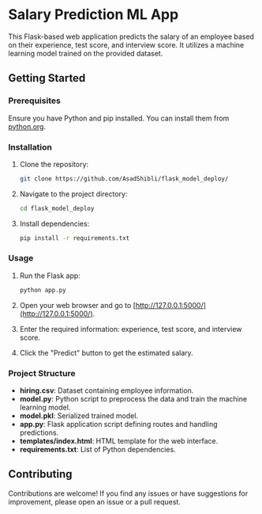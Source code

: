 # Salary Prediction ML App

This Flask-based web application predicts the salary of an employee based on their experience, test score, and interview score. It utilizes a machine learning model trained on the provided dataset.

## Getting Started

### Prerequisites

Ensure you have Python and pip installed. You can install them from [python.org](https://www.python.org/downloads/).

### Installation

1. Clone the repository:

    ```bash
    git clone https://github.com/AsadShibli/flask_model_deploy/
    ```

2. Navigate to the project directory:

    ```bash
    cd flask_model_deploy
    ```

3. Install dependencies:

    ```bash
    pip install -r requirements.txt
    ```

### Usage

1. Run the Flask app:

    ```bash
    python app.py
    ```

2. Open your web browser and go to [http://127.0.0.1:5000/](http://127.0.0.1:5000/).

3. Enter the required information: experience, test score, and interview score.

4. Click the "Predict" button to get the estimated salary.

### Project Structure

- **hiring.csv**: Dataset containing employee information.
- **model.py**: Python script to preprocess the data and train the machine learning model.
- **model.pkl**: Serialized trained model.
- **app.py**: Flask application script defining routes and handling predictions.
- **templates/index.html**: HTML template for the web interface.
- **requirements.txt**: List of Python dependencies.

## Contributing

Contributions are welcome! If you find any issues or have suggestions for improvement, please open an issue or a pull request.

